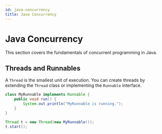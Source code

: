 ```yaml
---
id: java-concurrency
title: Java Concurrency
---
```


# Java Concurrency

This section covers the fundamentals of concurrent programming in Java.

## Threads and Runnables

A `Thread` is the smallest unit of execution. You can create threads by extending the `Thread` class or implementing the `Runnable` interface.

```java
class MyRunnable implements Runnable {
    public void run() {
        System.out.println("MyRunnable is running.");
    }
}

Thread t = new Thread(new MyRunnable());
t.start();
```